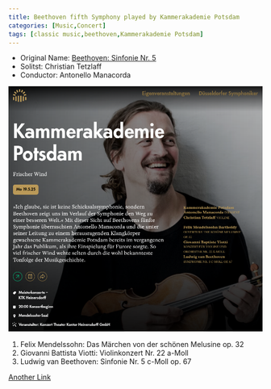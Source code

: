 ```yaml
---
title: Beethoven fifth Symphony played by Kammerakademie Potsdam
categories: [Music,Concert]
tags: [classic music,beethoven,Kammerakademie Potsdam]
---
```


- Original Name: [Beethoven: Sinfonie Nr. 5](https://www.heinersdorff-konzerte.de/de/konzerte/beethoven-sinfonie-nr-5/1264)
- Solitst: Christian Tetzlaff
- Conductor: Antonello Manacorda

![Beethoven: Sinfonie Nr. 5](beethoven_5_symphony_potsdam_orchestra.png)

1. Felix Mendelssohn: Das Märchen von der schönen Melusine op. 32
2. Giovanni Battista Viotti: Violinkonzert Nr. 22 a-Moll
3. Ludwig van Beethoven: Sinfonie Nr. 5 c-Moll op. 67

[Another Link](https://www.tonhalle.de/veranstaltung/meisterkonzerte/14399-kammerakademie-potsdam)